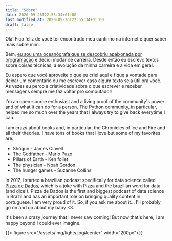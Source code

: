 ```yaml
---
title: "Sobre"
date: 2020-09-26T22:55:34+01:00
last_modified_at: 2020-09-26T22:55:34+01:00
draft: false
---
```


Olá! Fico feliz de você ter encontrado meu cantinho na internet e quer saber mais sobre mim.

Bem, [eu sou uma oceanógrafa que se descobriu apaixonada por programação](http://leportella.com/from-oceanographer-to-programmer.html) e decidi mudar de carreira. Desde então eu escrevo textos sobre coisas técnicas, a evolução da minha carreira e a vida em geral. 

Eu espero que você aproveite o que eu criei aqui e fique a vontade para deixar um comentário ou me escrever caso algum texto seja útil pra você. Às vezes eu perco a criatividade sobre o que escrever e receber mensagens sempre me faz voltar pro computador!

I'm an open-source enthusiast and a living proof of the community's power and of what it can do for a person. 
The Python community, in particular, helped me so much over the years that I always try to give back everytime I can. 

I am crazy about books and, in particular, the Chronicles of Ice and Fire and all their theories. I have tons of books that I love but some of my favorites are:

* Shógun - James Clavell
* The Godfather - Mario Puzo
* Pillars of Earth - Ken follet
* The physician - Noah Gordon
* The hunger games - Suzanne Collins 


In 2017, I started a brazilian podcast specifically for data science called [Pizza de Dados](http://pizzadedados.com), 
which is a joke with Pizza and the brazilian word for data (and dice!). Pizza de Dados
is the first and biggest podcast of data science in Brazil and has an important role on bringing quality content in portuguese. 
I am very proud of it. So, if you ask me about it... I'll probably go on and on about my baby <3.

It's been a crazy journey that I never saw coming! But now that's here, I am happy beyond I could ever imagine. 

{{< figure src="/assets/img/lights.jpg#center" width="200px">}}
